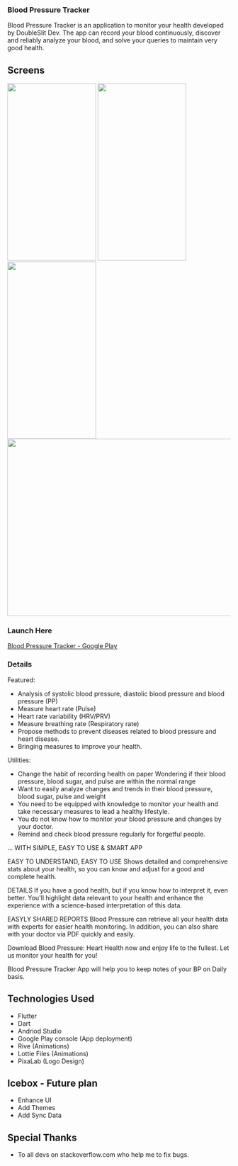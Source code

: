 ### Blood Pressure Tracker

Blood Pressure Tracker is an application to monitor your health developed by DoubleSlit Dev. The app can record your blood continuously, discover and reliably analyze your blood, and solve your queries to maintain very good health.


## Screens

<p float="left">
<img src="https://imgur.com/YhDUpVa.png" width="200" height="400" />
<img src="https://imgur.com/393YnAn.png" width="200" height="400" />
<img src="https://imgur.com/ZeF3bZL.png" width="200" height="400" />
 <img src="https://imgur.com/40roVLy.png" width="700" height="400" />
</p>

### Launch Here
[Blood Pressure Tracker - Google Play](https://play.google.com/store/apps/details?id=com.ushnfay.bloodpressure)

### Details
Featured:
- Analysis of systolic blood pressure, diastolic blood pressure and blood pressure (PP)
- Measure heart rate (Pulse)
- Heart rate variability (HRV/PRV)
- Measure breathing rate (Respiratory rate)
- Propose methods to prevent diseases related to blood pressure and heart disease.
- Bringing measures to improve your health.

Utilities:
- Change the habit of recording health on paper
Wondering if their blood pressure, blood sugar, and pulse are within the normal range
- Want to easily analyze changes and trends in their blood pressure, blood sugar, pulse and weight
- You need to be equipped with knowledge to monitor your health and take necessary measures to lead a healthy lifestyle.
- You do not know how to monitor your blood pressure and changes by your doctor.
- Remind and check blood pressure regularly for forgetful people.

... WITH SIMPLE, EASY TO USE & SMART APP

EASY TO UNDERSTAND, EASY TO USE
Shows detailed and comprehensive stats about your health, so you can know and adjust for a good and complete health.

DETAILS
If you have a good health, but if you know how to interpret it, even better. You'll highlight data relevant to your health and enhance the experience with a science-based interpretation of this data.

EASYLY SHARED REPORTS
Blood Pressure can retrieve all your health data with experts for easier health monitoring. In addition, you can also share with your doctor via PDF quickly and easily.

Download Blood Pressure: Heart Health now and enjoy life to the fullest. Let us monitor your health for you!

Blood Pressure Tracker App will help you to keep notes of your BP on Daily basis.


## Technologies Used
* Flutter
* Dart
* Andriod Studio
* Google Play console (App deployment)
* Rive (Animations)
* Lottie Files (Animations)
* PixaLab (Logo Design)

## Icebox - Future plan

* Enhance UI
* Add Themes
* Add Sync Data


## Special Thanks

* To all devs on stackoverflow.com who help me to fix bugs.
